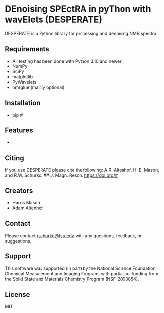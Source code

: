 # DEnoising SPEctRA in pyThon with wavElets (DESPERATE)

DESPERATE is a Python library for processing and denoising NMR spectra


## Requirements
- All testing has been done with Python 3.10 and newer
- NumPy
- SciPy
- matplotlib
- PyWavelets
- nmrglue (mainly optional)

## Installation
- pip #

## Features
- 

## Citing
If you use DESPERATE please cite the following:
A.R. Altenhof, H. E. Mason, and R.W. Schurko. ## J. Magn. Reson. https://doi.org/#

## Creators
- Harris Mason
- Adam Altenhof

## Contact
Please contact rschurko@fsu.edu with any quesitons, feedback, or suggestions.

## Support
This software was supported (in part) by the National Science Foundation Chemical Measurement and Imaging Program, with partial co-funding from the Solid State and Materials Chemistry Program (NSF-2003854).

## License
MIT

[//]: # ()

   [dill]: <https://github.com/joemccann/dillinger>
